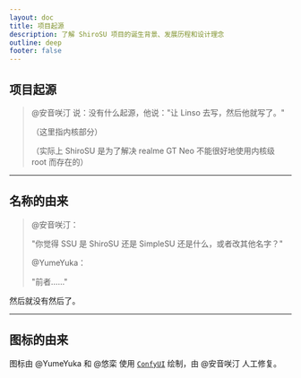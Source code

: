 ```yaml
---
layout: doc
title: 项目起源
description: 了解 ShiroSU 项目的诞生背景、发展历程和设计理念
outline: deep
footer: false
---
```


## 项目起源

> @安音咲汀 说：没有什么起源，他说："让 Linso 去写，然后他就写了。"
>
> （这里指内核部分）
>
> （实际上 ShiroSU 是为了解决 realme GT Neo 不能很好地使用内核级 root 而存在的）

---

## 名称的由来

> @安音咲汀：
>
> "你觉得 SSU 是 ShiroSU 还是 SimpleSU 还是什么，或者改其他名字？"
>
> @YumeYuka：
>
> "前者……"

然后就没有然后了。

---

## 图标的由来

图标由 @YumeYuka 和 @悠栾 使用 [`ConfyUI`](https://github.com/comfyanonymous/ComfyUI) 绘制，由 @安音咲汀 人工修复。
